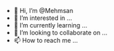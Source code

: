 - 👋 Hi, I’m @Mehmsan
- 👀 I’m interested in ...
- 🌱 I’m currently learning ...
- 💞️ I’m looking to collaborate on ...
- 📫 How to reach me ...

<!---
Mehmsan/Mehmsan is a ✨ special ✨ repository because its `README.md` (this file) appears on your GitHub profile.
You can click the Preview link to take a look at your changes.
--->
